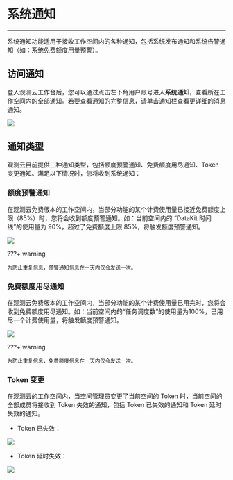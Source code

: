 # 系统通知
---

系统通知功能适用于接收工作空间内的各种通知，包括系统发布通知和系统告警通知（如：系统免费额度用量预警）。

## 访问通知

登入观测云工作台后，您可以通过点击左下角用户账号进入**系统通知**，查看所在工作空间内的全部通知。若要查看通知的完整信息，请单击通知栏查看更详细的消息通知。

![](img/9.system_inform_1.png)

## 通知类型

观测云目前提供三种通知类型，包括额度预警通知、免费额度用尽通知、Token 变更通知。满足以下情况时，您将收到系统通知：

### 额度预警通知

在观测云免费版本的工作空间内，当部分功能的某个计费使用量已接近免费额度上限（85%）时，您将会收到额度预警通知。如：当前空间内的 “DataKit 时间线”的使用量为 90%，超过了免费额度上限 85%，将触发额度预警通知。

![](img/13_inform_02.png)

???+ warning

    为防止重复信息，预警通知信息在一天内仅会发送一次。


### 免费额度用尽通知

在观测云免费版本的工作空间内，当部分功能的某个计费使用量已用完时，您将会收到免费额度用尽通知。如：当前空间内的“任务调度数”的使用量为100%，已用尽一个计费使用量，将触发额度预警通知。

![](img/13_inform_03.png)

???+ warning

    为防止重复信息，免费额度信息在一天内仅会发送一次。


### Token 变更

在观测云的工作空间内，当空间管理员变更了当前空间的 Token 时，当前空间的全部成员将接收到 Token 失效的通知，包括 Token 已失效的通知和 Token 延时失效的通知。

- Token 已失效：

![](img/13_inform_04.png)

- Token 延时失效：

![](img/13_inform_05.png)




